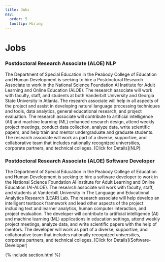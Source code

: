 ```yaml
---
title: Jobs
nav:
  order: 5
  tooltip: Hiring
---
```


# <i class="fa-solid fa-briefcase"></i>Jobs


<h3>Postdoctoral Research Associate (ALOE) NLP</h3>
The Department of Special Education in the Peabody College of Education and Human Development is seeking to hire a Postdoctoral Research Associate to work in the National Science Foundation AI Institute for Adult Learning and Online Education (ALOE). The research associate will work with faculty, staff, and students at both Vanderbilt University and Georgia State University in Atlanta. The research associate will help in all aspects of the project and assist in developing natural language processing techniques and tools, data analytics, general educational research, and project evaluation. The research associate will contribute to artificial intelligence (AI) and machine learning (ML) enhanced research design, attend weekly project meetings, conduct data collection, analyze data, write scientific papers, and help train and mentor undergraduate and graduate students. The research associate will work as part of a diverse, supportive, and collaborative team that includes nationally recognized universities, corporate partners, and technical colleges. [Click for Details](NLP)



<h3>Postdoctoral Research Associate (ALOE) Software Developer</h3>
The Department of Special Education in the Peabody College of Education and Human Development is seeking to hire a software developer to work in the National Science Foundation AI Institute for Adult Learning and Online Education (AI-ALOE). The research associate will work with faculty, staff, and students at Vanderbilt University in The Language and Educational Analytics Research (LEAR) Lab. The research associate will help develop an intelligent textbook framework and lead other aspects of the project including text and learner analytics, human computer interaction, and project evaluation. The developer will contribute to artificial intelligence (AI) and machine learning (ML) applications in education settings, attend weekly project meetings, analyze data, and write scientific papers with the help of mentors. The developer will work as part of a diverse, supportive, and collaborative team that includes nationally recognized universities, corporate partners, and technical colleges. [Click for Details](Software-Developer)




{% include section.html %}


